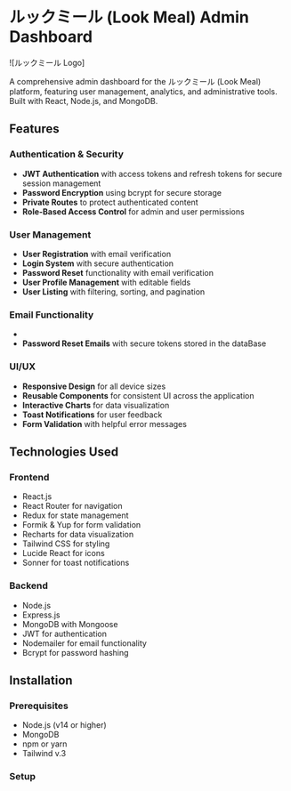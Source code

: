 
# ルックミール (Look Meal) Admin Dashboard

![ルックミール Logo]

A comprehensive admin dashboard for the ルックミール (Look Meal) platform, featuring user management, analytics, and administrative tools. Built with React, Node.js, and MongoDB.

## Features

### Authentication & Security
- **JWT Authentication** with access tokens and refresh tokens for secure session management
- **Password Encryption** using bcrypt for secure storage
- **Private Routes** to protect authenticated content
- **Role-Based Access Control** for admin and user permissions

### User Management
- **User Registration** with email verification
- **Login System** with secure authentication
- **Password Reset** functionality with email verification
- **User Profile Management** with editable fields
- **User Listing** with filtering, sorting, and pagination

### Email Functionality
-
- **Password Reset Emails** with secure tokens stored in the dataBase

### UI/UX
- **Responsive Design** for all device sizes
- **Reusable Components** for consistent UI across the application
- **Interactive Charts** for data visualization
- **Toast Notifications** for user feedback
- **Form Validation** with helpful error messages

## Technologies Used

### Frontend
- React.js
- React Router for navigation
- Redux for state management
- Formik & Yup for form validation
- Recharts for data visualization
- Tailwind CSS for styling
- Lucide React for icons
- Sonner for toast notifications

### Backend
- Node.js
- Express.js
- MongoDB with Mongoose
- JWT for authentication
- Nodemailer for email functionality
- Bcrypt for password hashing

## Installation

### Prerequisites
- Node.js (v14 or higher)
- MongoDB
- npm or yarn
- Tailwind v.3

### Setup

